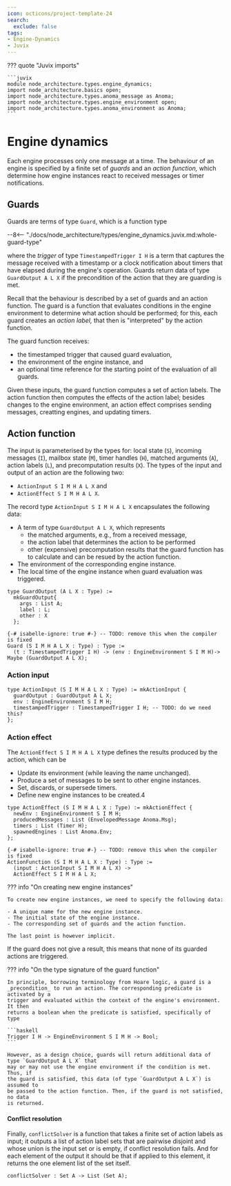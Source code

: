 ```yaml
---
icon: octicons/project-template-24
search:
  exclude: false
tags:
- Engine-Dynamics
- Juvix
---
```


??? quote "Juvix imports"

    ```juvix
    module node_architecture.types.engine_dynamics;
    import node_architecture.basics open;
    import node_architecture.types.anoma_message as Anoma;
    import node_architecture.types.engine_environment open;
    import node_architecture.types.anoma_environment as Anoma;
    ```

# Engine dynamics

Each engine processes only one message at a time. The behaviour of an engine is
specified by a finite set of _guards_ and an _action function,_ which determine
how engine instances react to received messages or timer notifications.

## Guards

Guards are terms of type `Guard`, which is a function type

--8<-- "./docs/node_architecture/types/engine_dynamics.juvix.md:whole-guard-type"

where the _trigger_ of type `TimestampedTrigger I H` is a term that captures the
message received with a timestamp or
a clock notification about timers that have elapsed during the engine's operation.
Guards return data of type `GuardOutput A L X`
if the precondition of the action that they are guarding is met.

Recall that the behaviour is described by a set of guards and an action
function. The guard is a function that evaluates conditions in the engine
environment to determine what action should be performed;
for this, each guard creates an _action label,_
that then is "interpreted" by the action function.

The guard function receives:

- the timestamped trigger that caused guard evaluation,
- the environment of the engine instance, and
- an optional time reference for the starting point of the evaluation of all guards.

Given these inputs, the guard function computes a set of action labels.
The action function then computes the effects of the action label;
besides changes to the engine environment,
an action effect comprises sending messages, creatting engines, and updating timers.

## Action function

The input is parameterised by the types for: local state (`S`), incoming
messages (`I`), mailbox state (`M`), timer handles (`H`), matched arguments
(`A`), action labels (`L`), and precomputation results (`X`). The types of the
input and output of an action are the following two:

- `ActionInput S I M H A L X` and
- `ActionEffect S I M H A L X`.

The record type `ActionInput S I M H A L X` encapsulates the following data:

- A term of type `GuardOutput A L X`, which represents
  - the matched arguments, e.g., from a received message,
  - the action label that determines the action to be performed
  - other (expensive) precomputation results that
    the guard function has to calculate and can be resued by the action function.
- The environment of the corresponding engine instance.
- The local time of the engine instance when guard evaluation was triggered.

```juvix
type GuardOutput (A L X : Type) := 
  mkGuardOutput{ 
    args : List A; 
    label : L; 
    other : X 
  }; 
```

<!-- --8<-- [start: whole-guard-type] -->
```juvix
{-# isabelle-ignore: true #-} -- TODO: remove this when the compiler is fixed
Guard (S I M H A L X : Type) : Type :=
  (t : TimestampedTrigger I H) -> (env : EngineEnvironment S I M H)-> Maybe (GuardOutput A L X);
```
<!-- --8<-- [end: whole-guard-type] -->

### Action input


```juvix
type ActionInput (S I M H A L X : Type) := mkActionInput {
  guardOutput : GuardOutput A L X;
  env : EngineEnvironment S I M H;
  timestampedTrigger : TimestampedTrigger I H; -- TODO: do we need this?
};
```

### Action effect

The `ActionEffect S I M H A L X` type defines the results produced by the
action, which can be

- Update its environment (while leaving the name unchanged).
- Produce a set of messages to be sent to other engine instances.
- Set, discards, or supersede timers.
- Define new engine instances to be created.4

```juvix
type ActionEffect (S I M H A L X : Type) := mkActionEffect {
  newEnv : EngineEnvironment S I M H;
  producedMessages : List (EnvelopedMessage Anoma.Msg);
  timers : List (Timer H);
  spawnedEngines : List Anoma.Env;
};
```


```juvix
{-# isabelle-ignore: true #-} -- TODO: remove this when the compiler is fixed
ActionFunction (S I M H A L X : Type) : Type :=
  (input : ActionInput S I M H A L X) ->
  ActionEffect S I M H A L X;
```

??? info "On creating new engine instances"

    To create new engine instances, we need to specify the following data:

    - A unique name for the new engine instance.
    - The initial state of the engine instance.
    - The corresponding set of guards and the action function.

    The last point is however implicit.


If the guard does not give a result, this means that none of its guarded actions
are triggered.

??? info "On the type signature of the guard function"

    In principle, borrowing terminology from Hoare logic, a guard is a
    _precondition_ to run an action. The corresponding predicate is activated by a
    trigger and evaluated within the context of the engine's environment. It then
    returns a boolean when the predicate is satisfied, specifically of type

    ```haskell
    Trigger I H -> EngineEnvironment S I M H -> Bool;
    ```

    However, as a design choice, guards will return additional data of type `GuardOutput A L X` that
    may or may not use the engine environment if the condition is met. Thus, if
    the guard is satisfied, this data (of type `GuardOutput A L X`) is assumed to
    be passed to the action function. Then, if the guard is not satisfied, no data
    is returned.

#### Conflict resolution

Finally, `conflictSolver` is a function that takes a finite set of action
labels as input; it outputs a list of action label sets that are pairwise
disjoint and whose union is the input set or is empty, if conflict resolution
fails. And for each element of the output it should be that if applied to this
element, it returns the one element list of the set itself.

```
conflictSolver : Set A -> List (Set A);
```
